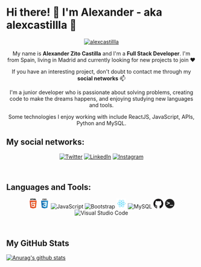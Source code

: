 # Hi there! 👋 I'm Alexander - aka alexcastillla 🦊

<p align="center">
<a href="https://www.linkedin.com/in/alexanderzitocastilla/"><img src="https://i.ibb.co/dfh4qwD/Captura.png" alt="alexcastillla" border="0" /></a>
</p>

<p align="center">My name is <b>Alexander Zito Castilla</b> and I'm a <b>Full Stack Developer</b>. I'm from Spain, living in Madrid and currently looking for new projects to join ❤</p>
<p align="center">If you have an interesting project, don't doubt to contact me through my <b>social networks</b> 📫</p>

<p align="center">I'm a junior developer who is passionate about solving problems, creating code to make the dreams happens, and enjoying studying new languages and tools.</p>

<p align="center">Some technologies I enjoy working with include ReactJS, JavaScript, APIs, Python and MySQL.</p>

## My social networks: 

<p align="center"><a href="https://twitter.com/alexcastillla/"><img alt="Twitter" width="22px" src="https://www.flaticon.com/svg/static/icons/svg/733/733579.svg" /></a>
<a href="https://www.linkedin.com/in/alexanderzitocastilla/"><img alt="LinkedIn" width="22px" src="https://www.flaticon.com/svg/static/icons/svg/174/174857.svg" /></a>
<a href="https://www.instagram.com/alexcastillla/"><img alt="Instagram" width="22px" src="https://www.flaticon.com/svg/static/icons/svg/733/733558.svg" /></a></p>
<br />

## Languages and Tools:

<p align="center">
<img alt="HTML5" width="26px" src="https://raw.githubusercontent.com/github/explore/80688e429a7d4ef2fca1e82350fe8e3517d3494d/topics/html/html.png" />
<img alt="CSS3" width="26px" src="https://raw.githubusercontent.com/github/explore/80688e429a7d4ef2fca1e82350fe8e3517d3494d/topics/css/css.png" />
<img alt="JavaScript" width="26px" src="https://www.flaticon.com/svg/static/icons/svg/919/919828.svg" />
<img alt="Bootstrap" width="26px" src="https://tiposdeide.files.wordpress.com/2018/10/bootstrap-stack.png" />
<img alt="React" width="26px" src="https://raw.githubusercontent.com/github/explore/80688e429a7d4ef2fca1e82350fe8e3517d3494d/topics/react/react.png" />
<img" alt="Python" width="26px" src="https://img.icons8.com/ios/452/python.png" />
<img alt="MySQL" width="26px" src="https://www.flaticon.com/svg/static/icons/svg/1199/1199128.svg" />
<img alt="GitHub" width="26px" src="https://raw.githubusercontent.com/github/explore/78df643247d429f6cc873026c0622819ad797942/topics/github/github.png" />
<img alt="Terminal" width="26px" src="https://raw.githubusercontent.com/github/explore/80688e429a7d4ef2fca1e82350fe8e3517d3494d/topics/terminal/terminal.png" />
<img alt="Visual Studio Code" width="26px" src="https://www.flaticon.com/svg/static/icons/svg/906/906324.svg" /></p>

<br />

## My GitHub Stats

[![Anurag's github stats](https://github-readme-stats.vercel.app/api?username=alexcastillla)](https://github.com/anuraghazra/github-readme-stats)



<!--
**alexcastillla/alexcastillla** is a ✨ _special_ ✨ repository because its `README.md` (this file) appears on your GitHub profile.

Here are some ideas to get you started:

- 🔭 I’m currently working on ...
- 🌱 I’m currently learning ...
- 👯 I’m looking to collaborate on ...
- 🤔 I’m looking for help with ...
- 💬 Ask me about ...
- 📫 How to reach me: ...
- 😄 Pronouns: ...
- ⚡ Fun fact: ...
-->
